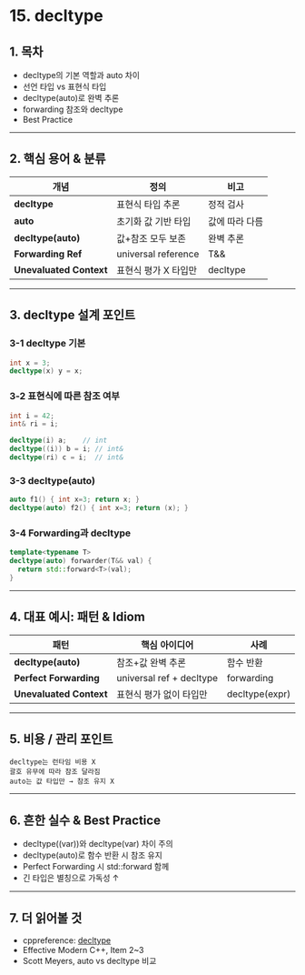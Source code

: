 # 15. decltype

## 1. 목차
- decltype의 기본 역할과 auto 차이
- 선언 타입 vs 표현식 타입
- decltype(auto)로 완벽 추론
- forwarding 참조와 decltype
- Best Practice

---

## 2. 핵심 용어 & 분류
| 개념 | 정의 | 비고 |
|------|------|------|
| **decltype** | 표현식 타입 추론 | 정적 검사 |
| **auto** | 초기화 값 기반 타입 | 값에 따라 다름 |
| **decltype(auto)** | 값+참조 모두 보존 | 완벽 추론 |
| **Forwarding Ref** | universal reference | T&& |
| **Unevaluated Context** | 표현식 평가 X 타입만 | decltype |

---

## 3. decltype 설계 포인트

### 3-1 decltype 기본
```cpp
int x = 3;
decltype(x) y = x;
```

### 3-2 표현식에 따른 참조 여부
```cpp
int i = 42;
int& ri = i;

decltype(i) a;    // int
decltype((i)) b = i; // int&
decltype(ri) c = i;  // int&
```

### 3-3 decltype(auto)
```cpp
auto f1() { int x=3; return x; }
decltype(auto) f2() { int x=3; return (x); }
```

### 3-4 Forwarding과 decltype
```cpp
template<typename T>
decltype(auto) forwarder(T&& val) {
  return std::forward<T>(val);
}
```

---

## 4. 대표 예시: 패턴 & Idiom
| 패턴 | 핵심 아이디어 | 사례 |
|------|----------------|------|
| **decltype(auto)** | 참조+값 완벽 추론 | 함수 반환 |
| **Perfect Forwarding** | universal ref + decltype | forwarding |
| **Unevaluated Context** | 표현식 평가 없이 타입만 | decltype(expr) |

---

## 5. 비용 / 관리 포인트
```text
decltype는 런타임 비용 X
괄호 유무에 따라 참조 달라짐
auto는 값 타입만 → 참조 유지 X
```

---

## 6. 흔한 실수 & Best Practice
- decltype((var))와 decltype(var) 차이 주의
- decltype(auto)로 함수 반환 시 참조 유지
- Perfect Forwarding 시 std::forward 함께
- 긴 타입은 별칭으로 가독성 ↑

---

## 7. 더 읽어볼 것
- cppreference: [decltype](https://en.cppreference.com/w/cpp/language/decltype)
- Effective Modern C++, Item 2~3
- Scott Meyers, auto vs decltype 비교
